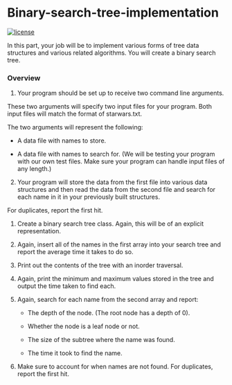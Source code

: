 # Binary-search-tree-implementation

[![license](https://img.shields.io/badge/license-MIT-%23F65314?style=flat-square)](LICENSE)

In this part, your job will be to implement various forms of tree data structures and various related algorithms. You will create a binary search tree.

### Overview 

1) Your program should be set up to receive two command line arguments. 

These two arguments will specify two input files for your program. Both input files will match the format of starwars.txt. 

The two arguments will represent the following: 

 - A data file with names to store.
 
 - A data file with names to search for. (We will be testing your program with our own test files. Make sure your program can handle input files of any length.) 
 
2) Your program will store the data from the first file into various data structures and then read the data from the second file and search for each name in it in your previously built structures.

For duplicates, report the first hit.

1) Create a binary search tree class. Again, this will be of an explicit representation.

2) Again, insert all of the names in the first array into your search tree and report the average time it takes to do so.

3) Print out the contents of the tree with an inorder traversal. 

4) Again, print the minimum and maximum values stored in the tree and output the time taken to find each. 

5) Again, search for each name from the second array and report:

    - The depth of the node. (The root node has a depth of 0). 

    - Whether the node is a leaf node or not. 
    
    - The size of the subtree where the name was found.

    - The time it took to find the name. 

6) Make sure to account for when names are not found. For duplicates, report the first hit.
